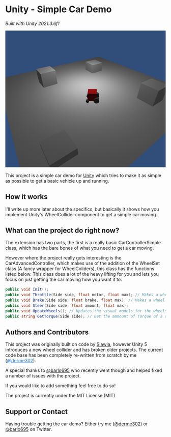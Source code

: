 # Unity - Simple Car Demo
*Built with Unity 2021.3.6f1*

![Unity-Car](docs/unity-car.png)

This project is a simple car demo for [Unity](http://unity3d.com/) which tries to make it as simple as possible to get a basic vehicle up and running.

## How it works
I'll write up more later about the specifics, but basically it shows how you implement Unity's WheelCollider component to get a simple car moving.

## What can the project do right now?
The extension has two parts, the first is a really basic CarControllerSimple class, which has the bare bones of what you need to get a car moving.

However where the project really gets interesting is the CarAdvancedController, which makes use of the addition of the WheelSet class (A fancy wrapper for WheelColiders), this class has the functions listed below. This class does a lot of the heavy lifting for you and lets you focus on just getting the car moving how you want it to.

```csharp
public void Init();
public void Throttle(Side side, float motor, float max); // Makes a wheel turn (Called in FixedUpdate)
public void Brake(Side side, float brake, float max); // Makes a wheel stop (Called in FixedUpdate)
public void Steer(Side side, float amount, float max);
public void UpdateWheels(); // Updates the visual models for the wheels (Called in Update)
public string GetTorque(Side side); // Get the ammount of Torque of a wheel
```

## Authors and Contributors
This project was originally built on code by [Slawia](http://carpe.com.au/slawia/2009/08/unity-wheel-collider-part-2), however Unity 5 introduces a new wheel collider and has broken older projects. The current code base has been completely re-written from scratch by me (<a class="user-mention" style="font-style: inherit; color: #2879d0;" href="https://github.com/derme302">@derme302</a>).

A special thanks to [@barlo695](https://twitter.com/barlo695) who recently went though and helped fixed a number of issues with the project.

If you would like to add something feel free to do so!

The project is currently under the MIT License (MIT)

## Support or Contact
Having trouble getting the car demo? Either try me ([@derme302](https://twitter.com/derme302)) or [@barlo695](https://twitter.com/barlo695) on Twitter.
